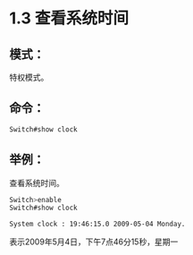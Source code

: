 # 1.3 查看系统时间

## 模式：

特权模式。

## 命令：

```java
Switch#show clock
```

## 举例：

查看系统时间。

```java
Switch>enable
Switch#show clock
```

`System clock : 19:46:15.0 2009-05-04 Monday.`

表示2009年5月4日，下午7点46分15秒，星期一

